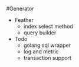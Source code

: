#Generator
- Feather
    - index select method
    - query builder
- Todo
    - golang sql wrapper
    - log and metric
    - transaction support